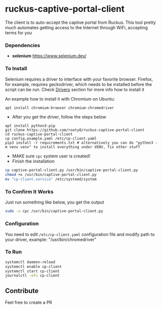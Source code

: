 # ruckus-captive-portal-client
The client is to auto-accept the captive portal from Ruckus. This tool pretty much automates getting access to the Internet through WiFi, accepting terms for you

### Dependencies
- **selenium** https://www.selenium.dev/


### To Install
Selenium requires a driver to interface with your favorite browser.
Firefox, for example, requires geckodriver, which needs to be installed before the script can be run.
Check [Drivers](https://selenium-python.readthedocs.io/installation.html#drivers) section for more info how to install it

An example how to install it with Chromium on Ubuntu:
```bash
apt install chromium-browser chromium-chromedriver
```
- After you get the driver, follow the steps below
```shell script
apt install python3-pip
git clone https://github.com/rooty0/ruckus-captive-portal-client
cd ruckus-captive-portal-client
cp config.example.yaml /etc/cp-client.yaml
pip3 install -r requirements.txt # alternatively you can do "python3 -m venv venv" to install everything under VENV, fix other stuff 
```
- MAKE sure `cpc` system user is created!
- Finish the installation
```bash
cp captive-portal-client.py /usr/bin/captive-portal-client.py
chmod +x /usr/bin/captive-portal-client.py
mv "cp-client.service" /etc/systemd/system
```

### To Confirm It Works
Just run something like below, you get the output
```bash
sudo -u cpc /usr/bin/captive-portal-client.py
```

### Configuration
You need to edit `/etc/cp-client.yaml` configuration file and modify path to your driver, example: "/usr/bin/chromedriver"

### To Run
```bash
systemctl daemon-reload
systemctl enable cp-client
systemctl start cp-client
journalctl -efu cp-client
```

## Contribute
Feel free to create a PR